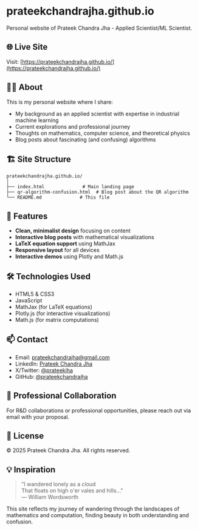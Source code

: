 # prateekchandrajha.github.io

Personal website of Prateek Chandra Jha - Applied Scientist/ML Scientist.

## 🌐 Live Site

Visit: [https://prateekchandrajha.github.io/](https://prateekchandrajha.github.io/)

## 👨‍💻 About

This is my personal website where I share:
- My background as an applied scientist with expertise in industrial machine learning
- Current explorations and professional journey
- Thoughts on mathematics, computer science, and theoretical physics
- Blog posts about fascinating (and confusing) algorithms

## 🏗️ Site Structure

```
prateekchandrajha.github.io/
│
├── index.html              # Main landing page
├── qr-algorithm-confusion.html  # Blog post about the QR algorithm
└── README.md              # This file
```

## 🚀 Features

- **Clean, minimalist design** focusing on content
- **Interactive blog posts** with mathematical visualizations
- **LaTeX equation support** using MathJax
- **Responsive layout** for all devices
- **Interactive demos** using Plotly and Math.js

## 🛠️ Technologies Used

- HTML5 & CSS3
- JavaScript
- MathJax (for LaTeX equations)
- Plotly.js (for interactive visualizations)
- Math.js (for matrix computations)

## 📫 Contact

- Email: prateekchandrajha@gmail.com
- LinkedIn: [Prateek Chandra Jha](https://www.linkedin.com/in/prateek-chandra-j-9906632a/)
- X/Twitter: [@prateekjha](https://x.com/prateekjha)
- GitHub: [@prateekchandrajha](https://github.com/prateekchandrajha)

## 🤝 Professional Collaboration

For R&D collaborations or professional opportunities, please reach out via email with your proposal.

## 📄 License

© 2025 Prateek Chandra Jha. All rights reserved.

## 💡 Inspiration

> "I wandered lonely as a cloud  
> That floats on high o'er vales and hills..."  
> — William Wordsworth

This site reflects my journey of wandering through the landscapes of mathematics and computation, finding beauty in both understanding and confusion.
